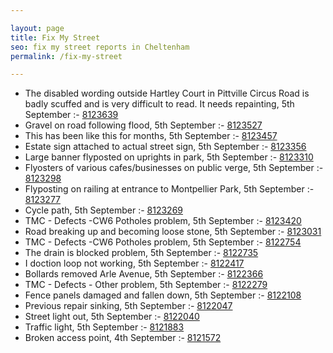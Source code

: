 ```yaml
---

layout: page
title: Fix My Street
seo: fix my street reports in Cheltenham
permalink: /fix-my-street

---
```


<!-- fix_marker starts -->

- The disabled wording outside Hartley Court in Pittville Circus Road is badly scuffed and is very difficult to read. It needs repainting, 5th September :- [8123639](https://www.fixmystreet.com/report/8123639)
- Gravel on road following flood, 5th September :- [8123527](https://www.fixmystreet.com/report/8123527)
- This has been like this for months, 5th September :- [8123457](https://www.fixmystreet.com/report/8123457)
- Estate sign attached to actual street sign, 5th September :- [8123356](https://www.fixmystreet.com/report/8123356)
- Large banner flyposted on uprights in park, 5th September :- [8123310](https://www.fixmystreet.com/report/8123310)
- Flyosters of various cafes/businesses on public verge, 5th September :- [8123298](https://www.fixmystreet.com/report/8123298)
- Flyposting on railing at entrance to Montpellier Park, 5th September :- [8123277](https://www.fixmystreet.com/report/8123277)
- Cycle path, 5th September :- [8123269](https://www.fixmystreet.com/report/8123269)
- TMC - Defects -CW6 Potholes  problem, 5th September :- [8123420](https://www.fixmystreet.com/report/8123420)
- Road breaking up and becoming loose stone, 5th September :- [8123031](https://www.fixmystreet.com/report/8123031)
- TMC - Defects -CW6 Potholes  problem, 5th September :- [8122754](https://www.fixmystreet.com/report/8122754)
- The drain is blocked problem, 5th September :- [8122735](https://www.fixmystreet.com/report/8122735)
- I doction loop not working, 5th September :- [8122417](https://www.fixmystreet.com/report/8122417)
- Bollards removed Arle Avenue, 5th September :- [8122366](https://www.fixmystreet.com/report/8122366)
- TMC - Defects - Other problem, 5th September :- [8122279](https://www.fixmystreet.com/report/8122279)
- Fence panels damaged and fallen down, 5th September :- [8122108](https://www.fixmystreet.com/report/8122108)
- Previous repair sinking, 5th September :- [8122047](https://www.fixmystreet.com/report/8122047)
- Street light out, 5th September :- [8122040](https://www.fixmystreet.com/report/8122040)
- Traffic light, 5th September :- [8121883](https://www.fixmystreet.com/report/8121883)
- Broken access point, 4th September :- [8121572](https://www.fixmystreet.com/report/8121572)

<!-- fix_marker ends -->